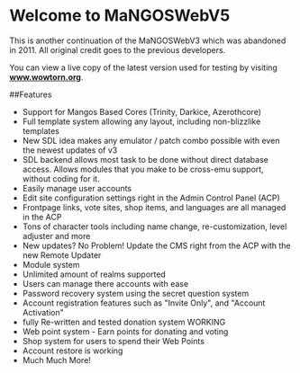 # Welcome to MaNGOSWebV5
This is another continuation of the MaNGOSWebV3 which was abandoned in 2011.  All original credit goes to the previous developers.

You can view a live copy of the latest version used for testing by visiting **www.wowtorn.org**.

##Features
 - Support for Mangos Based Cores (Trinity, Darkice, Azerothcore)
 - Full template system allowing any layout, including non-blizzlike templates
 - New SDL idea makes any emulator / patch combo possible with even the newest updates of v3
 - SDL backend allows most task to be done without direct database access. Allows modules that you make to be cross-emu support, without coding for it.
 - Easily manage user accounts
 - Edit site configuration settings right in the Admin Control Panel (ACP)
 - Frontpage links, vote sites, shop items, and languages are all managed in the ACP
 - Tons of character tools including name change, re-customization, level adjuster and more
 - New updates? No Problem! Update the CMS right from the ACP with the new Remote Updater
 - Module system
 - Unlimited amount of realms supported
 - Users can manage there accounts with ease
 - Password recovery system using the secret question system
 - Account registration features such as "Invite Only", and "Account Activation"
 - fully Re-written and tested donation system WORKING
 - Web point system - Earn points for donating and voting
 - Shop system for users to spend their Web Points
 - Account restore is working
 - Much Much More!
